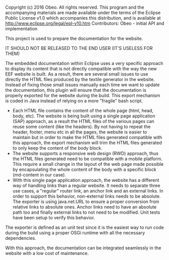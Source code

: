 Copyright (c) 2016 Obeo.
All rights reserved. This program and the accompanying materials 
are made available under the terms of the Eclipse Public License v1.0
which accompanies this distribution, and is available at
http://www.eclipse.org/legal/epl-v10.htm
Contributors: Obeo - initial API and implementation


This project is used to prepare the documentation for the website.


IT SHOULD NOT BE RELEASED TO THE END USER (IT'S USELESS FOR THEM)


The embedded documentation within Eclipse uses a very specific approach to display its content that is not directly compatible with the way the new EEF website is built. As a result, there are several small issues to use directly the HTML files produced by the textile generator in the website. Instead of fixing those small issues manually each time we want to update the documentation, this plugin will ensure that the documentation is properly exported for the website during the build. This export mechanism is coded in Java instead of relying on a more "fragile" bash script.


* Each HTML file contains the content of the whole page (html, head, body, etc). The website is being built using a single page application (SAP) approach, as a result the HTML files of the various pages can reuse some content (like the headers). By not having to repeat the header, footer, menu etc in all the pages, the website is easier to maintain but in order to make the HTML files generated compatible with this approach, the export mechanism will trim the HTML files generated to only keep the content of the body block.
* The website supports a responsive web design (RWD) approach, thus the HTML files generated need to be compatible with a mobile platform. This require a small change in the layout of the web page made possible by encapsulating the whole content of the body with a specific block (md-content in our case).
* With this single page application approach, the website has a different way of handling links than a regular website. It needs to separate three use cases, a "regular" router link, an anchor link and an external links. In order to support this behavior, non-external links needs to be absolute. The exporter is using java.net.URL to ensure a proper conversion from relative links to absolute ones. Anchor links need to have an absolute path too and finally external links to not need to be modified. Unit tests have been setup to verify this behavior.

The exporter is defined as an unit test since it is the easiest way to run code during the build using a proper OSGi runtime with all the necessary dependencies.

With this approach, the documentation can be integrated seamlessly in the website with a low cost of maintenance.